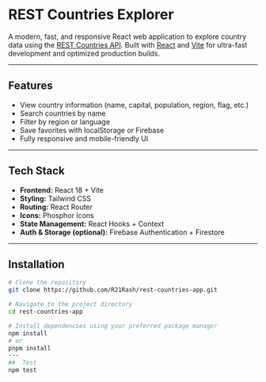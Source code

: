 # REST Countries Explorer

A modern, fast, and responsive React web application to explore country data using the [REST Countries API](https://restcountries.com/). Built with [React](https://reactjs.org/) and [Vite](https://vitejs.dev/) for ultra-fast development and optimized production builds.

---

## Features

- View country information (name, capital, population, region, flag, etc.)
- Search countries by name
- Filter by region or language
- Save favorites with localStorage or Firebase
- Fully responsive and mobile-friendly UI

---

## Tech Stack

- **Frontend:** React 18 + Vite
- **Styling:** Tailwind CSS
- **Routing:** React Router
- **Icons:** Phosphor Icons
- **State Management:** React Hooks + Context
- **Auth & Storage (optional):** Firebase Authentication + Firestore

---

## Installation

```bash
# Clone the repository
git clone https://github.com/R21Rash/rest-countries-app.git

# Navigate to the project directory
cd rest-countries-app

# Install dependencies using your preferred package manager
npm install
# or
pnpm install
---
##  Test
npm test
```
